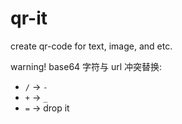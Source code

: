 # qr-it

create qr-code for text, image, and etc.

warning!
base64 字符与 url 冲突替换:

- `/` -> `-`
- `+` -> `_`
- `=` -> drop it